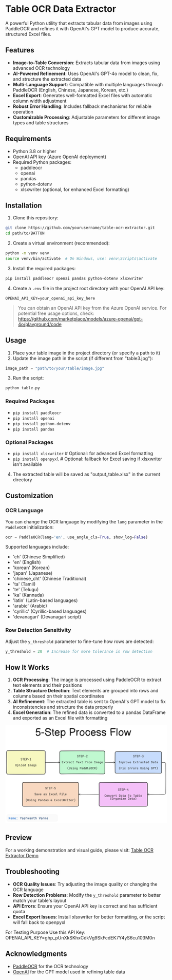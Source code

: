 # Table OCR Data Extractor

A powerful Python utility that extracts tabular data from images using PaddleOCR and refines it with OpenAI's GPT model to produce accurate, structured Excel files.

## Features

- **Image-to-Table Conversion**: Extracts tabular data from images using advanced OCR technology
- **AI-Powered Refinement**: Uses OpenAI's GPT-4o model to clean, fix, and structure the extracted data
- **Multi-Language Support**: Compatible with multiple languages through PaddleOCR (English, Chinese, Japanese, Korean, etc.)
- **Excel Export**: Generates well-formatted Excel files with automatic column width adjustment
- **Robust Error Handling**: Includes fallback mechanisms for reliable operation
- **Customizable Processing**: Adjustable parameters for different image types and table structures


## Requirements

- Python 3.8 or higher
- OpenAI API key (Azure OpenAI deployment)
- Required Python packages:
    - paddleocr
    - openai
    - pandas
    - python-dotenv
    - xlsxwriter (optional, for enhanced Excel formatting)


## Installation

1. Clone this repository:

```bash
git clone https://github.com/yourusername/table-ocr-extractor.git
cd path/to/BATTON

```

2. Create a virtual environment (recommended):

```bash
python -m venv venv
source venv/bin/activate  # On Windows, use: venv\Scripts\activate
```

3. Install the required packages:

```bash
pip install paddleocr openai pandas python-dotenv xlsxwriter
```

4. Create a `.env` file in the project root directory with your OpenAI API key:

```
OPENAI_API_KEY=your_openai_api_key_here
```


> You can obtain an OpenAI API key from the Azure OpenAI service. For potential free usage options, check: https://github.com/marketplace/models/azure-openai/gpt-4o/playground/code

## Usage

1. Place your table image in the project directory (or specify a path to it)
2. Update the image path in the script (if different from "table3.jpg"):

```python
image_path = "path/to/your/table/image.jpg"
```

3. Run the script:

```bash
python table.py
```
### Required Packages
- `pip install paddleocr`
- `pip install openai`
- `pip install python-dotenv`
- `pip install pandas`

### Optional Packages
- `pip install xlsxwriter`   # Optional: for advanced Excel formatting
- `pip install openpyxl`     # Optional: fallback for Excel saving if xlsxwriter isn't available


4. The extracted table will be saved as "output_table.xlsx" in the current directory

## Customization

### OCR Language

You can change the OCR language by modifying the `lang` parameter in the `PaddleOCR` initialization:

```python
ocr = PaddleOCR(lang='en', use_angle_cls=True, show_log=False)
```

Supported languages include:

- 'ch' (Chinese Simplified)
- 'en' (English)
- 'korean' (Korean)
- 'japan' (Japanese)
- 'chinese_cht' (Chinese Traditional)
- 'ta' (Tamil)
- 'te' (Telugu)
- 'ka' (Kannada)
- 'latin' (Latin-based languages)
- 'arabic' (Arabic)
- 'cyrillic' (Cyrillic-based languages)
- 'devanagari' (Devanagari script)


### Row Detection Sensitivity

Adjust the `y_threshold` parameter to fine-tune how rows are detected:

```python
y_threshold = 20  # Increase for more tolerance in row detection
```


## How It Works

1. **OCR Processing**: The image is processed using PaddleOCR to extract text elements and their positions
2. **Table Structure Detection**: Text elements are grouped into rows and columns based on their spatial coordinates
3. **AI Refinement**: The extracted table is sent to OpenAI's GPT model to fix inconsistencies and structure the data properly
4. **Excel Generation**: The refined data is converted to a pandas DataFrame and exported as an Excel file with formatting

![Process Flow Diagram](./Process.png)

## Preview

For a working demonstration and visual guide, please visit: [Table OCR Extractor Demo](https://drive.google.com/file/d/1SWRqoYMH6LtxQ3r6LW9B6HudcCoyvIh7/view?usp=sharing)

## Troubleshooting

- **OCR Quality Issues**: Try adjusting the image quality or changing the OCR language
- **Row Detection Problems**: Modify the `y_threshold` parameter to better match your table's layout
- **API Errors**: Ensure your OpenAI API key is correct and has sufficient quota
- **Excel Export Issues**: Install xlsxwriter for better formatting, or the script will fall back to openpyxl

For Testing Purpose Use this API Key: 
OPENAI_API_KEY=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

## Acknowledgments

- [PaddleOCR](https://github.com/PaddlePaddle/PaddleOCR) for the OCR technology
- [OpenAI](https://openai.com/) for the GPT model used in refining table data


